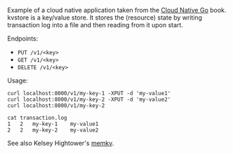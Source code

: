 Example of a cloud native application taken from the [Cloud Native
Go](https://learning.oreilly.com/library/view/cloud-native-go/9781492076322/)
book. kvstore is a key/value store. It stores the (resource) state by writing
transaction log into a file and then reading from it upon start.

Endpoints:

* `PUT /v1/<key>`
* `GET /v1/<key>`
* `DELETE /v1/<key>`

Usage:

```
curl localhost:8000/v1/my-key-1 -XPUT -d 'my-value1'
curl localhost:8000/v1/my-key-2 -XPUT -d 'my-value2'
curl localhost:8000/v1/my-key-2

cat transaction.log
1	2	my-key-1	my-value1
2	2	my-key-2	my-value2
```

See also Kelsey Hightower's [memkv](https://github.com/kelseyhightower/memkv).